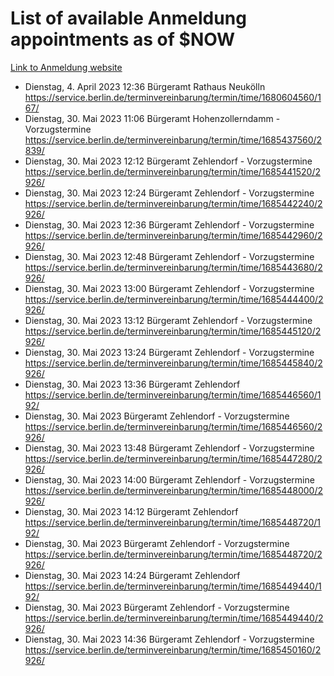 # List of available Anmeldung appointments as of $NOW
[Link to Anmeldung website](https://service.berlin.de/terminvereinbarung/termin/tag.php?termin=1&anliegen[]=120686&dienstleisterlist=122210,122217,327316,122219,327312,122227,327314,122231,327346,122243,327348,122254,122252,329742,122260,329745,122262,329748,122271,327278,122273,327274,122277,327276,330436,122280,327294,122282,327290,122284,327292,122291,327270,122285,327266,122286,327264,122296,327268,150230,329760,122297,327286,122294,327284,122312,329763,122314,329775,122304,327330,122311,327334,122309,327332,317869,122281,327352,122279,329772,122283,122276,327324,122274,327326,122267,329766,122246,327318,122251,327320,122257,327322,122208,327298,122226,327300&herkunft=http%3A%2F%2Fservice.berlin.de%2Fdienstleistung%2F120686%2F)
- Dienstag, 4. April 2023 12:36 Bürgeramt Rathaus Neukölln https://service.berlin.de/terminvereinbarung/termin/time/1680604560/167/
- Dienstag, 30. Mai 2023 11:06 Bürgeramt Hohenzollerndamm - Vorzugstermine https://service.berlin.de/terminvereinbarung/termin/time/1685437560/2839/
- Dienstag, 30. Mai 2023 12:12 Bürgeramt Zehlendorf - Vorzugstermine https://service.berlin.de/terminvereinbarung/termin/time/1685441520/2926/
- Dienstag, 30. Mai 2023 12:24 Bürgeramt Zehlendorf - Vorzugstermine https://service.berlin.de/terminvereinbarung/termin/time/1685442240/2926/
- Dienstag, 30. Mai 2023 12:36 Bürgeramt Zehlendorf - Vorzugstermine https://service.berlin.de/terminvereinbarung/termin/time/1685442960/2926/
- Dienstag, 30. Mai 2023 12:48 Bürgeramt Zehlendorf - Vorzugstermine https://service.berlin.de/terminvereinbarung/termin/time/1685443680/2926/
- Dienstag, 30. Mai 2023 13:00 Bürgeramt Zehlendorf - Vorzugstermine https://service.berlin.de/terminvereinbarung/termin/time/1685444400/2926/
- Dienstag, 30. Mai 2023 13:12 Bürgeramt Zehlendorf - Vorzugstermine https://service.berlin.de/terminvereinbarung/termin/time/1685445120/2926/
- Dienstag, 30. Mai 2023 13:24 Bürgeramt Zehlendorf - Vorzugstermine https://service.berlin.de/terminvereinbarung/termin/time/1685445840/2926/
- Dienstag, 30. Mai 2023 13:36 Bürgeramt Zehlendorf https://service.berlin.de/terminvereinbarung/termin/time/1685446560/192/
- Dienstag, 30. Mai 2023  Bürgeramt Zehlendorf - Vorzugstermine https://service.berlin.de/terminvereinbarung/termin/time/1685446560/2926/
- Dienstag, 30. Mai 2023 13:48 Bürgeramt Zehlendorf - Vorzugstermine https://service.berlin.de/terminvereinbarung/termin/time/1685447280/2926/
- Dienstag, 30. Mai 2023 14:00 Bürgeramt Zehlendorf - Vorzugstermine https://service.berlin.de/terminvereinbarung/termin/time/1685448000/2926/
- Dienstag, 30. Mai 2023 14:12 Bürgeramt Zehlendorf https://service.berlin.de/terminvereinbarung/termin/time/1685448720/192/
- Dienstag, 30. Mai 2023  Bürgeramt Zehlendorf - Vorzugstermine https://service.berlin.de/terminvereinbarung/termin/time/1685448720/2926/
- Dienstag, 30. Mai 2023 14:24 Bürgeramt Zehlendorf https://service.berlin.de/terminvereinbarung/termin/time/1685449440/192/
- Dienstag, 30. Mai 2023  Bürgeramt Zehlendorf - Vorzugstermine https://service.berlin.de/terminvereinbarung/termin/time/1685449440/2926/
- Dienstag, 30. Mai 2023 14:36 Bürgeramt Zehlendorf - Vorzugstermine https://service.berlin.de/terminvereinbarung/termin/time/1685450160/2926/

